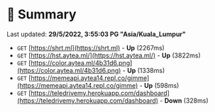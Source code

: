 # 📖 Summary
Last updated: **29/5/2022, 3:55:03 PG "Asia/Kuala_Lumpur"**

- `GET` [https://shrt.ml](https://shrt.ml) - **Up** (2267ms)
- `GET` [https://hst.aytea.ml/](https://hst.aytea.ml/) - **Up** (3822ms)
- `GET` [https://color.aytea.ml/4b31d6.png](https://color.aytea.ml/4b31d6.png) - **Up** (1338ms)
- `GET` [https://memeapi.aytea14.repl.co/gimme](https://memeapi.aytea14.repl.co/gimme) - **Up** (598ms)
- `GET` [https://teledrivemy.herokuapp.com/dashboard](https://teledrivemy.herokuapp.com/dashboard) - **Down** (328ms)
